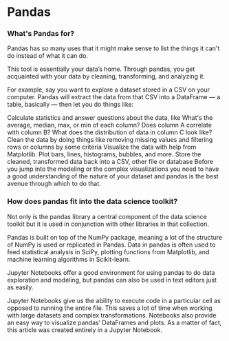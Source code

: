 # Pandas

### What's Pandas for?
Pandas has so many uses that it might make sense to list the things it can't do instead of what it can do.

This tool is essentially your data’s home. Through pandas, you get acquainted with your data by cleaning, transforming, and analyzing it.

For example, say you want to explore a dataset stored in a CSV on your computer. Pandas will extract the data from that CSV into a DataFrame — a table, basically — then let you do things like:

Calculate statistics and answer questions about the data, like
What's the average, median, max, or min of each column?
Does column A correlate with column B?
What does the distribution of data in column C look like?
Clean the data by doing things like removing missing values and filtering rows or columns by some criteria
Visualize the data with help from Matplotlib. Plot bars, lines, histograms, bubbles, and more.
Store the cleaned, transformed data back into a CSV, other file or database
Before you jump into the modeling or the complex visualizations you need to have a good understanding of the nature of your dataset and pandas is the best avenue through which to do that.

### How does pandas fit into the data science toolkit?
Not only is the pandas library a central component of the data science toolkit but it is used in conjunction with other libraries in that collection.

Pandas is built on top of the NumPy package, meaning a lot of the structure of NumPy is used or replicated in Pandas. Data in pandas is often used to feed statistical analysis in SciPy, plotting functions from Matplotlib, and machine learning algorithms in Scikit-learn.

Jupyter Notebooks offer a good environment for using pandas to do data exploration and modeling, but pandas can also be used in text editors just as easily.

Jupyter Notebooks give us the ability to execute code in a particular cell as opposed to running the entire file. This saves a lot of time when working with large datasets and complex transformations. Notebooks also provide an easy way to visualize pandas’ DataFrames and plots. As a matter of fact, this article was created entirely in a Jupyter Notebook.

